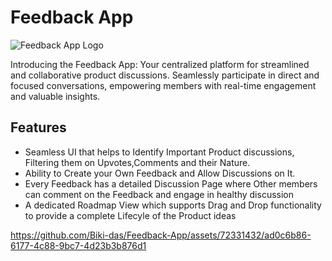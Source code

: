 # Feedback App

![Feedback App Logo](https://img.icons8.com/?size=200&id=zIKcpVIKdvP1&format=png)

Introducing the Feedback App: Your centralized platform for streamlined and collaborative product discussions. Seamlessly participate in direct and focused conversations, empowering members with real-time engagement and valuable insights.

## Features

-  Seamless UI that helps to Identify Important Product discussions, Filtering them on Upvotes,Comments and their Nature.
-  Ability to Create your Own Feedback and Allow Discussions on It.
-  Every Feedback has a detailed Discussion Page where Other members can comment on the Feedback and engage in healthy discussion
-  A dedicated Roadmap View which supports Drag and Drop functionality to provide a complete Lifecyle of the Product ideas 





https://github.com/Biki-das/Feedback-App/assets/72331432/ad0c6b86-6177-4c88-9bc7-4d23b3b876d1





